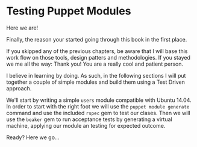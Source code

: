 # Testing Puppet Modules

Here we are! 

Finally, the reason your started going through this book in the first place.

If you skipped any of the previous chapters, be aware that I will base this work flow on those tools, design patters and methodologies. If you stayed we me all the way: Thank you! You are a really cool and patient person.

I believe in learning by doing. As such, in the following sections I will put together a couple of simple modules and build them using a Test Driven approach. 

We'll start by writing a simple `users` module compatible with Ubuntu 14.04. In order to start with the right foot we will use the `puppet module generate` command and use the included `rspec` gem to test our clases. Then we will use the `beaker` gem to run acceptance tests by generating a virtual machine, applying our module an testing for expected outcome.

Ready? Here we go...


